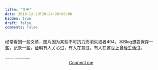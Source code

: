 ```yaml
---
title: "关于"
date: 2018-12-29T20:24:28+08:00
hidden: true
draft: false
comments: false
---
```




经常看到一些文章，图片因为某些不可抗力而消失或者404，本Blog想要保存一些，记录一些，证明有人关心过，有人在意过，有人在这世上曾经生活过。

<img src="https://i.imgur.com/HTo3MpX.png" alt="image-20221125213743018" style="zoom:15%;" />

<img src="https://i.imgur.com/qaDPJBk.png" alt="image-20221125213823461" style="zoom:25%;" />

<div align="center">
  <a href="https://t.me/karl_s_bot">Connect me</a>
</div>



